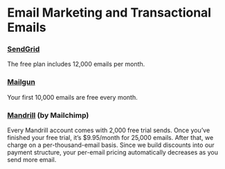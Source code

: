 # Email Marketing and Transactional Emails

### [SendGrid](https://sendgrid.com/)
The free plan includes 12,000 emails per month.

### [Mailgun](https://www.mailgun.com/)
Your first 10,000 emails are free every month.

### [Mandrill](http://mandrill.com/) (by Mailchimp)
Every Mandrill account comes with 2,000 free trial sends. Once you’ve finished your free trial, it’s $9.95/month for 25,000 emails. After that, we charge on a per-thousand-email basis. Since we build discounts into our payment structure, your per-email pricing automatically decreases as you send more email.
